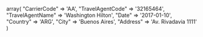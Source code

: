 array(
    "CarrierCode" => 'AA',
    "TravelAgentCode" => '32165464',
    "TravelAgentName" => 'Washington Hilton',
    "Date" => '2017-01-10',
    "Country" => 'ARG',
    "City" => 'Buenos Aires',
    "Address" => 'Av. Rivadavia 1111'
)